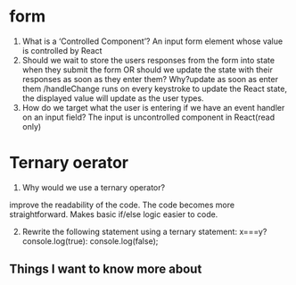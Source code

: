 # form 
1. What is a ‘Controlled Component’? An input form element whose value is controlled by React
2. Should we wait to store the users responses from the form into state when they submit the form OR should we update the state with their responses as soon as they enter them? Why?update as soon as enter them /handleChange runs on every keystroke to update the React state, the displayed value will update as the user types.
 3. How do we target what the user is entering if we have an event handler on an input field? The input is uncontrolled component in React(read only)
  # Ternary oerator
 1. Why would we use a ternary operator? 
  
  improve the readability of the code. The code becomes more straightforward. Makes basic if/else logic easier to code.
  
 2. Rewrite the following statement using a ternary statement:
  x===y? console.log(true): console.log(false);
  
## Things I want to know more about